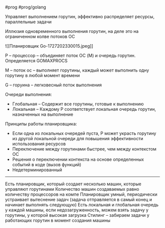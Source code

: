 #prog #prog/golang  

Управляет выполнением горутин, эффективно распределяет ресурсы, параллельные задачи

Иллюзия одновременного выполнения горутин, на деле это на ограниченном колве потоков ОС

![[Планировщик Go-1727202330015.jpeg]]

P – процессор – объединяет поток ОС (M) и очередь горутин. Определяется GOMAXPROCS

M – поток ос – выполняет горутины, каждый может выполнить одну горутину в любой момент времени

G – горуина – легковесный поток выполнения

Очереди выполнения:
- Глобальная – Содержит все горутины, готовые к выполнению
- Локальная – Каждому P соответствует локальная очередь горутин, назначенных на выполнение

Принципы работы планировщика:
- Если одна из локальных очередей пуста, P может украсть горутину из другой локальной очереди для повышения эффективности использования ресурсов
- Переключение между горутинами быстрее, чем между контекстом ОС
- Решения о переключении контекста на основе определенных событий в коде (вызов функций)
- Недетерминированный

---

Есть планировщик, который создает несколько машин, которые управляют горутинами
Количество машин создаваемых равно количеству процессоров на компе
Планировщик умный, периодически устраивает вытеснение задач (задача отправляется в самый конец и начинает выполнять следующую)
Есть локальная и глобальная очередь у каждой машины, если недозагруженность, можем взять задачу у горутины, у которой высокая загрузка
Стилинг – забираем задачи у работающих горутин в момент создания машины